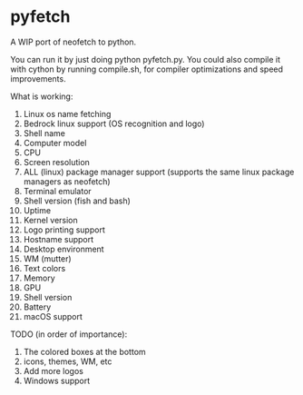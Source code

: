 # pyfetch
A WIP port of neofetch to python.

You can run it by just doing python pyfetch.py. You could also compile it with cython by running compile.sh, for compiler optimizations and speed improvements.

What is working:
1. Linux os name fetching
2. Bedrock linux support (OS recognition and logo)
3. Shell name
4. Computer model
5. CPU
6. Screen resolution
7. ALL (linux) package manager support (supports the same linux package managers as neofetch)
8. Terminal emulator
9. Shell version (fish and bash)
10. Uptime
11. Kernel version
12. Logo printing support
13. Hostname support
14. Desktop environment
15. WM (mutter)
16. Text colors
17. Memory
18. GPU
19. Shell version
20. Battery
21. macOS support

TODO (in order of importance):
1. The colored boxes at the bottom
2. icons, themes, WM, etc
3. Add more logos
4. Windows support
